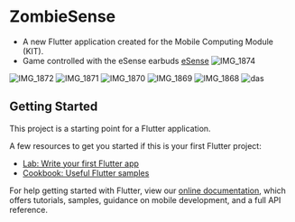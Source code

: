 # ZombieSense

- A new Flutter application created for the Mobile Computing Module (KIT).
- Game controlled with the eSense earbuds [eSense](https://www.esense.io/share/eSense-User-Documentation.pdf)
![IMG_1874](https://user-images.githubusercontent.com/67796174/116731204-b0959800-a9e9-11eb-9db9-596247721962.PNG)


![IMG_1872](https://user-images.githubusercontent.com/67796174/116731212-b3908880-a9e9-11eb-9733-33567fddb102.PNG)
![IMG_1871](https://user-images.githubusercontent.com/67796174/116731219-b68b7900-a9e9-11eb-923d-cb70f6f02ca7.PNG)
![IMG_1870](https://user-images.githubusercontent.com/67796174/116731224-b7bca600-a9e9-11eb-965a-9b4b94060a19.PNG)
![IMG_1869](https://user-images.githubusercontent.com/67796174/116731259-c1dea480-a9e9-11eb-9b8b-da2d75657174.PNG)
![IMG_1868](https://user-images.githubusercontent.com/67796174/116731263-c3a86800-a9e9-11eb-80a5-c104dcb2017b.jpg)
![das](https://user-images.githubusercontent.com/67796174/116731381-e89cdb00-a9e9-11eb-99db-1b73dfac467c.PNG)



## Getting Started

This project is a starting point for a Flutter application.

A few resources to get you started if this is your first Flutter project:

- [Lab: Write your first Flutter app](https://flutter.dev/docs/get-started/codelab)
- [Cookbook: Useful Flutter samples](https://flutter.dev/docs/cookbook)

For help getting started with Flutter, view our
[online documentation](https://flutter.dev/docs), which offers tutorials,
samples, guidance on mobile development, and a full API reference.
